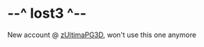 # --^ lost3 ^--
New account @ [zUltimaPG3D](https://github.com/zUltimaPG3D), won't use this one anymore

